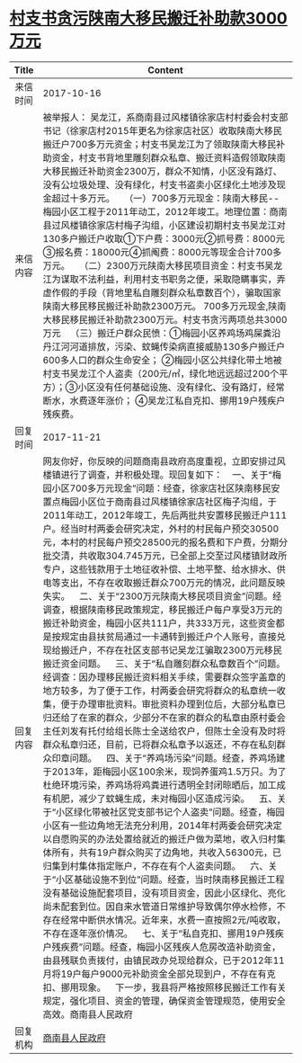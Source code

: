 # <a href="http://www.shangluo.gov.cn/zmhd/ldxxxx.jsp?urltype=leadermail.LeaderMailContentUrl&wbtreeid=1112&leadermailid=4377">村支书贪污陕南大移民搬迁补助款3000万元</a>
| Title |                                                                                                                                                                                                                                                                                                                                                                                                                                                                                                                                                                                                       Content                                                                                                                                                                                                                                                                                                                                                                                                                                                                                                                                                                                                        |
|:-----:|----------------------------------------------------------------------------------------------------------------------------------------------------------------------------------------------------------------------------------------------------------------------------------------------------------------------------------------------------------------------------------------------------------------------------------------------------------------------------------------------------------------------------------------------------------------------------------------------------------------------------------------------------------------------------------------------------------------------------------------------------------------------------------------------------------------------------------------------------------------------------------------------------------------------------------------------------------------------------------------------------------------------------------------------------------------------------------------------------------------------------------------------------------------------------------------------------------------------|
| 来信时间  | 2017-10-16                                                                                                                                                                                                                                                                                                                                                                                                                                                                                                                                                                                                                                                                                                                                                                                                                                                                                                                                                                                                                                                                                                                                                                                                           |
| 来信内容  | 被举报人： 吴龙江，系商南县过风楼镇徐家店村村委会村支部书记（徐家店村2015年更名为徐家店社区）收取陕南大移民搬迁户700多万元资金；村支书吴龙江为了领取陕南大移民补助资金，村支书背地里雕刻群众私章、搬迁资料造假领取陕南大移民搬迁补助资金2300万，群众不知情，小区没有路灯、没有公垃圾处理、没有绿化，村支书盗卖小区绿化土地涉及现金超过十多万元。    （一）700多万元现金：陕南大移民--梅园小区工程于2011年动工，2012年竣工。地理位置：商南县过风楼镇徐家店村梅子沟组，小区建设初期村支书吴龙江对130多户搬迁户收取①下户费：3000元②抓号费：8000元③报名费：18000元④抓阄费：8000元等现金合计700多万元。    （二）2300万元陕南大移民项目资金：村支书吴龙江为谋取不法利益，利用村支书职务之便，采取隐瞒事实，弄虚作假的手段（背地里私自雕刻群众私章数百个），骗取国家陕南大移民移民搬迁补助款2300万元。 700多万元现金,陕南大移民移民搬迁补助款2300万元。村支书贪污两项总共3000万元    （三）搬迁户群众民愤：①梅园小区养鸡场鸡屎粪沿丹江河河道排放，污染、蚊蝇传染病直接威胁130多户搬迁户600多人口的群众生命安全； ②梅园小区公共绿化带土地被村支书吴龙江个人盗卖（200元/㎡，绿化地远远超过200个平方）；③小区没有任何基础设施、没有绿化、没有路灯，经常断水，水费逐年涨价； ④吴龙江私自克扣、挪用19户残疾户残疾费。                                                                                                                                                                                                                                                                                                                                                                                                                                                                                                                                                           |
| 回复时间  | 2017-11-21                                                                                                                                                                                                                                                                                                                                                                                                                                                                                                                                                                                                                                                                                                                                                                                                                                                                                                                                                                                                                                                                                                                                                                                                           |
| 回复内容  | 网友你好，你反映的问题商南县政府高度重视，立即安排过风楼镇进行了调查，并积极处理。现回复如下：    一、关于“梅园小区700多万元现金”问题：经查，徐家店社区陕南移民安置点梅园小区位于商南县过风楼镇徐家店社区梅子沟组，于2011年动工，2012年竣工，先后两批共安置移民搬迁户111户。经当时村两委会研究决定，外村的村民每户预交30500元，本村的村民每户预交28500元的报名费和下户费，分期分批交清，共收取304.745万元，已全部上交至过风楼镇财政所专户，这些钱款用于土地征收补偿、土地平整、给水排水、供电等支出，不存在收取搬迁群众700万元的情况，此问题反映失实。    二、关于“2300万元陕南大移民项目资金”问题。经调查，根据陕南移民政策规定，移民搬迁户每户享受3万元的搬迁补助资金，梅园小区共111户，共333万元，这些资金都是按规定由县扶贫局通过一卡通转到搬迁户个人账号，直接兑现给搬迁户，不存在社区支部书记吴龙江骗取2300万元移民搬迁资金问题。    三、关于“私自雕刻群众私章数百个”问题。经调查：因办理移民搬迁资料相关手续，需要群众签字盖章的地方较多，为了便于工作，村两委会研究将群众的私章统一收集，便于办理审批资料。审批资料办理到位后，大部分私章已归还给了在家的群众，少部分不在家的群众的私章由原村委会主任刘发有托付给组长陈士全送给农户，但陈士全没有及时将群众私章归还，目前，已将群众私章予以返还，不存在私刻群众印章问题。    四、关于“养鸡场污染”问题。经查，养鸡场建于2013年，距梅园小区100余米，现饲养蛋鸡1.5万只。为了杜绝环境污染，养鸡场将鸡粪进行透明全封闭晾晒后，加工成有机肥，减少了蚊蝇生成，未对梅园小区造成污染。    五、关于“小区绿化带被社区党支部书记个人盗卖”问题。经查，梅园小区有一些边角地无法充分利用，2014年村两委会研究决定以自愿购买的办法处置给就近的搬迁户做为菜地，收入归村集体所有，共有19户群众购买了边角地，共收入56300元，已归集到村集体指定账户，不存在有个人盗卖问题。    六、关于“小区基础设施不到位”问题。经查，当时陕南移民搬迁工程没有基础设施配套项目，没有项目资金，因此小区绿化、亮化尚未配套到位。因自来水管道日常维护导致偶尔停水检修，不存在经常中断供水情况。近年来，水费一直按照2元/吨收取，不存在逐年涨价情况。    七、关于“私自克扣、挪用19户残疾户残疾费”问题。经查，梅园小区残疾人危房改造补助资金，由县残联负责拨付，由镇民政办兑现给群众，已于2012年11月将19户每户9000元补助资金全部兑现到户，不存在有克扣、挪用现象。    下一步，我县将严格按照移民搬迁工作有关规定，强化项目、资金的管理，确保资金管理规范，使用安全高效。商南县人民政府 |
| 回复机构  | <a href="../../category/agencies/商南县人民政府.md">商南县人民政府</a>                                                                                                                                                                                                                                                                                                                                                                                                                                                                                                                                                                                                                                                                                                                                                                                                                                                                                                                                                                                                                                                                                                                                                             |